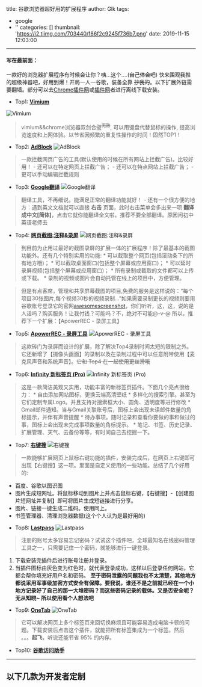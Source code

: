 title: 谷歌浏览器超好用的扩展程序
author: Glk
tags:
  - google
  - ''
categories: []
thumbnail: 'https://i2.tiimg.com/703440/f86f2c9245f736b7.png'
date: 2019-11-15 12:03:00
---
#### 写在最前面：
一款好的浏览器扩展程序有时候会让你？咦...这个....(~~自己体会吧~~) 快来围观我推的超级神器吧，好用到爆！开局一人一谷歌，装备全靠 ~~抄我的~~。以下扩展外链需要翻墙。部分可以去[Chrome插件网](http://chromecj.com/)或[插件网](http://www.cnplugins.com/)者进行离线下载安装。
- Top1: **[Vimium](https://chrome.google.com/webstore/detail/vimium/dbepggeogbaibhgnhhndojpepiihcmeb?hl=zh-CN)**

![Vimium](https://i2.tiimg.com/703440/561ac1ade604f689.png)
> vimium&&chrome浏览器双剑合璧<sup>~~无敌~~</sup>, 可以用键盘代替鼠标的操作, 提高浏览速度和上网体验。以节省因频繁的重复性操作的时间！固然TOP1！
<!-- more -->

- Top2: **[AdBlock](https://i1.fuimg.com/703440/33d613db6924ab71.png)**
![AdBlock](https://i1.fuimg.com/703440/33d613db6924ab71.png)
> 一款拦截网页广告的工具(默认使用的时候在所有网站上拦截广告)。比较好用！
	- 还可以在特定网页上拦截广告；
	- 还可以在特点网站上拦截广告；
    - 更可以手动编辑拦截规则     		


- Top3: **[Google翻译](https://chrome.google.com/webstore/detail/google-translate/aapbdbdomjkkjkaonfhkkikfgjllcleb)**
![Google翻译](https://i2.tiimg.com/703440/10ed13960e19bc74.png)
> 翻译工具，不再细说。能满足正常的翻译功能就好！
	- 还有一个很方便的地方：遇到英文文档就可以直接 **右击** 页面，此时右击菜单会多出来一项 **翻译成中文[简体]**，点击它就你能翻译全文啦。推荐不要全部翻译。原因问初中英语老师去 


- Top4: **[网页截图:注释&录屏](https://chrome.google.com/webstore/detail/awesome-screenshot-screen/nlipoenfbbikpbjkfpfillcgkoblgpmj)**
![网页截图:注释&录屏](https://i2.tiimg.com/703440/bf5743f516e6114f.png)
> 到目前为止用过最好的截图录屏的扩展一体的扩展程序！除了最基本的截图功能外。还有几个特别实用的功能:
	* 可以截取整个网页(包括滚动条下的所有地方哦)；
	* 可以截取桌面窗口(包括整个屏幕或应用窗口)；
	* 可以延时录屏视频(包括整个屏幕或应用窗口)；
	* 所有录制或截取的文件都可以上传或下载。
	* 录制的视频或图片会自动托管在线上的项目中，方便管理。
    
> 但是有点客席，管理和共享屏幕截图的项目,免费的服务是这样说的：“每个项目30张图片,每个视频30秒的视频录制...”如果需要录制更长的视频则要用谷歌账号登录它的官网[awesomescreenshot](https://www.awesomescreenshot.com/pricing?from=video)，你们听听，这，这，说的是人话吗？购买服务！让我付钱？可能吗？不，绝对不可能@-v-@ 所以，推荐下一个扩展：【ApowerREC - 录屏工具】

- Top5: **[ApowerREC - 录屏工具](https://chrome.google.com/webstore/detail/apowerrec-screen-video-re/plnnpndcgjokianndhalbgnpcbkbehmp)**
![ApowerREC - 录屏工具](https://i1.fuimg.com/703440/723a39e734df8500.png)
> 这款砖门为录屏而设计的扩展，除了解决Top4录制时间太短的限制之外。它还新增了【摄像头画面】的录制以及在录制过程中可以任意附带使用【麦克风声音和系统声音】。~~它和 Top4 在一起使用更丝滑哦~~


- Top6: **[Infinity 新标签页 (Pro)](https://chrome.google.com/webstore/detail/infinity-new-tab-pro/nnnkddnnlpamobajfibfdgfnbcnkgngh)**
![Infinity 新标签页 (Pro)](https://i1.fuimg.com/703440/a7c64598820e44e6.png)
> 这是一款简洁美观又实用，功能丰富的新标签页插件。下面几个亮点很给力：
	* 自由添加网站图标，更换云端高清壁纸
	* 多样化的搜索引擎。甚至为它们定制专属Logo。并且支持对搜索框大小、圆角、透明度等进行修改
	* Gmail邮件通知。当与Gmail关联账号后，图标上会出现未读邮件数量的角标提示，并伴有声音提醒
	* 待办事项。随时记录和查看你要做的事和做过的事，图标上会出现未完成事项数量的角标提示。
	* 笔记、书签、历史记录、扩展管理、天气、云备份等等，有时间自己去挖掘一下。
    
    
- Top7: **[右键搜](https://chrome.google.com/webstore/detail/context-menus/phlfmkfpmphogkomddckmggcfpmfchpn)**
![右键搜](https://i1.fuimg.com/703440/25a83a10158ec1b1.png)
> 一款能够扩展网页上鼠标右键功能的插件，安装完成后，在网页上右键即可出现【右键搜】这一项。里面是自定义使用的一些功能。总结了几个好用的:
  * 百度、谷歌以图识图
  * 图片生成短网址。将鼠标移动到图片上并点击鼠标右键，【右键搜】-【创建图片短网址并复制】即可将图片生成短链接进行分享。
  * 图片、链接一键生成二维码。使用同上。
  * 书签管理器、清理浏览器数据(这个个人认为是最好用的)


- Top8: **[Lastpass](https://chrome.google.com/webstore/detail/lastpass-free-password-ma/hdokiejnpimakedhajhdlcegeplioahd)**
![Lastpass](https://i1.fuimg.com/703440/bd03354d8a105692.png)
> 注册的账号太多容易忘记密码？试试这个插件吧，全球最知名在线密码管理工具之一，只需要记住一个密码，就能够进行一键登录。
1. 下载安装完插件后进行账号注册并登录。
2. 当插件图标由灰色变为红色时，就代表登录成功，这样以后登录任何网站，它都会帮你填充好用户名和密码。
__至于密码泄露的问题我也不太清楚，其他地方都说采用军事级加密方式安全有保障。要我说，谁还不是之前就已经在一个小地方记录好了自己的那一大堆密码？而这些密码记录的载体。又是否安全呢？无从知晓~ 所以使用看个人想法吧__

- Top9: **[OneTab](https://chrome.google.com/webstore/detail/onetab/chphlpgkkbolifaimnlloiipkdnihall)**
![OneTab](https://i1.fuimg.com/703440/fbbe6f417cd9370b.png)
> 它可以解决网页上多个标签页来回切换麻烦且可能容易造成电脑卡顿的问题。下载安装后点击这个插件，就能把所有标签集成为一个标签。然后 。。。**起飞**，听说还能节省 95% 的内存。

- Top10: **[谷歌访问助手]()**
___
## 以下几款为开发者定制


